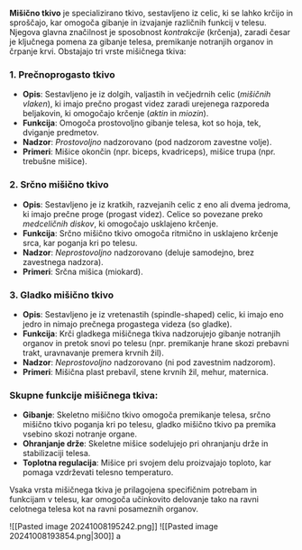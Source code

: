 
**Mišično tkivo** je specializirano tkivo, sestavljeno iz celic, ki se lahko krčijo in sproščajo, kar omogoča gibanje in izvajanje različnih funkcij v telesu. Njegova glavna značilnost je sposobnost _kontrakcije_ (krčenja), zaradi česar je ključnega pomena za gibanje telesa, premikanje notranjih organov in črpanje krvi. Obstajajo tri vrste mišičnega tkiva:

### 1. **Prečnoprogasto tkivo**

- **Opis**: Sestavljeno je iz dolgih, valjastih in večjedrnih celic (_mišičnih vlaken_), ki imajo prečno progast videz zaradi urejenega razporeda beljakovin, ki omogočajo krčenje (_aktin_ in _miozin_).
- **Funkcija**: Omogoča prostovoljno gibanje telesa, kot so hoja, tek, dviganje predmetov.
- **Nadzor**: _Prostovoljno_ nadzorovano (pod nadzorom zavestne volje).
- **Primeri**: Mišice okončin (npr. biceps, kvadriceps), mišice trupa (npr. trebušne mišice).

### 2. **Srčno mišično tkivo**

- **Opis**: Sestavljeno je iz kratkih, razvejanih celic z eno ali dvema jedroma, ki imajo prečne proge (progast videz). Celice so povezane preko _medceličnih diskov_, ki omogočajo usklajeno krčenje.
- **Funkcija**: Srčno mišično tkivo omogoča ritmično in usklajeno krčenje srca, kar poganja kri po telesu.
- **Nadzor**: _Neprostovoljno_ nadzorovano (deluje samodejno, brez zavestnega nadzora).
- **Primeri**: Srčna mišica (miokard).

### 3. **Gladko mišično tkivo**

- **Opis**: Sestavljeno je iz vretenastih (spindle-shaped) celic, ki imajo eno jedro in nimajo prečnega progastega videza (so gladke).
- **Funkcija**: Krči gladkega mišičnega tkiva nadzorujejo gibanje notranjih organov in pretok snovi po telesu (npr. premikanje hrane skozi prebavni trakt, uravnavanje premera krvnih žil).
- **Nadzor**: _Neprostovoljno_ nadzorovano (ni pod zavestnim nadzorom).
- **Primeri**: Mišična plast prebavil, stene krvnih žil, mehur, maternica.

### Skupne funkcije mišičnega tkiva:

- **Gibanje**: Skeletno mišično tkivo omogoča premikanje telesa, srčno mišično tkivo poganja kri po telesu, gladko mišično tkivo pa premika vsebino skozi notranje organe.
- **Ohranjanje drže**: Skeletne mišice sodelujejo pri ohranjanju drže in stabilizaciji telesa.
- **Toplotna regulacija**: Mišice pri svojem delu proizvajajo toploto, kar pomaga vzdrževati telesno temperaturo.

Vsaka vrsta mišičnega tkiva je prilagojena specifičnim potrebam in funkcijam v telesu, kar omogoča učinkovito delovanje tako na ravni celotnega telesa kot na ravni posameznih organov.

![[Pasted image 20241008195242.png]]
![[Pasted image 20241008193854.png|300]] a